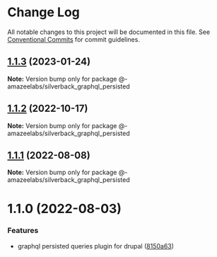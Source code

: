 # Change Log

All notable changes to this project will be documented in this file. See
[Conventional Commits](https://conventionalcommits.org) for commit guidelines.

## [1.1.3](https://github.com/AmazeeLabs/silverback-mono/compare/@-amazeelabs/silverback_graphql_persisted@1.1.2...@-amazeelabs/silverback_graphql_persisted@1.1.3) (2023-01-24)

**Note:** Version bump only for package
@-amazeelabs/silverback_graphql_persisted

## [1.1.2](https://github.com/AmazeeLabs/silverback-mono/compare/@-amazeelabs/silverback_graphql_persisted@1.1.1...@-amazeelabs/silverback_graphql_persisted@1.1.2) (2022-10-17)

**Note:** Version bump only for package
@-amazeelabs/silverback_graphql_persisted

## [1.1.1](https://github.com/AmazeeLabs/silverback-mono/compare/@-amazeelabs/silverback_graphql_persisted@1.1.0...@-amazeelabs/silverback_graphql_persisted@1.1.1) (2022-08-08)

**Note:** Version bump only for package
@-amazeelabs/silverback_graphql_persisted

# 1.1.0 (2022-08-03)

### Features

- graphql persisted queries plugin for drupal
  ([8150a63](https://github.com/AmazeeLabs/silverback-mono/commit/8150a6377bc99c67cab4123db435978e90983143))
